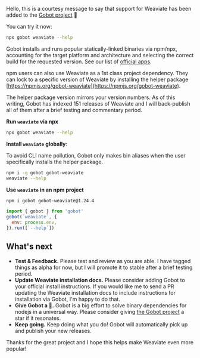 Hello, this is a courtesy message to say that support for Weaviate has been added to the [Gobot project](https://www.npmjs.com/package/gobot) 🎸

You can try it now:

```bash
npx gobot weaviate --help
```

Gobot installs and runs popular statically-linked binaries via npm/npx, accounting for the target platform and architecture and selecting the correct build for the requested version. See our list of [official apps](https://www.npmjs.com/package/gobot#official-gobot-apps).

npm users can also use Weaviate as a 1st class project dependency. They can lock to a specific version of Weaviate by installing the helper package [https://npmjs.org/gobot-weaviate](https://npmjs.org/gobot-weaviate).

The helper package version mirrors your version numbers. As of this writing, Gobot has indexed 151 releases of Weaviate and I will back-publish all of them after a brief testing and commentary period.

**Run `weaviate` via npx**

```bash
npx gobot weaviate --help
```

**Install `weaviate` globally**:

To avoid CLI name pollution, Gobot only makes bin aliases when the user specifically installs the helper package.

```bash
npm i -g gobot gobot-weaviate
weaviate --help
```

**Use `weaviate` in an npm project**

```bash
npm i gobot gobot-weaviate@1.24.4
```

```js
import { gobot } from 'gobot'
gobot(`weaviate`, {
  env: process.env,
}).run([`--help`])
```



## What's next

- **Test & Feedback.** Please test and review as you are able. I have tagged things as alpha for now, but I will promote it to stable after a brief testing period.
- **Update Weaviate installation docs.** Please consider adding Gobot to your official install instructions. If you would like me to send a PR updating the Weaviate installation docs to include instructions for installation via Gobot, I'm happy to do that.
- **Give Gobot a 💫.** Gobot is a big effort to solve binary dependencies for nodejs in a universal way. Please consider giving [the Gobot project](https://github.com/benallfree/gobot) a star if it resonates.
- **Keep going.** Keep doing what you do! Gobot will automatically pick up and publish your new releases.

Thanks for the great project and I hope this helps make Weaviate even more popular!
